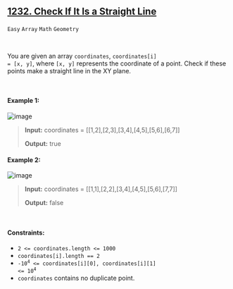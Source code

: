 ## [1232. Check If It Is a Straight Line](https://leetcode.com/problems/check-if-it-is-a-straight-line)

<code>Easy</code> <code>Array</code> <code>Math</code> <code>Geometry</code>

<br>

You are given an array <code>coordinates</code>, <code>coordinates[i] = [x, y]</code>, where <code>[x, y]</code> represents the coordinate of a point. Check if these points make a straight line in the XY plane.

<br> 

#### Example 1:

![image](https://github.com/LucasGPrudente/leetcode-problems/assets/165199182/4dc4dcda-bbe7-4e4f-b353-42b8f10433d6)

> __Input:__ coordinates = [[1,2],[2,3],[3,4],[4,5],[5,6],[6,7]]
> 
> __Output:__ true  

#### Example 2:

![image](https://github.com/LucasGPrudente/leetcode-problems/assets/165199182/ad186a83-4c20-45d5-9019-0cf78f09e38d)

> __Input:__ coordinates = [[1,1],[2,2],[3,4],[4,5],[5,6],[7,7]]
> 
> __Output:__ false  
 
<br>

#### Constraints:

- <code>2 <= coordinates.length <= 1000</code>
- <code>coordinates[i].length == 2</code>
- <code>-10<sup>4</sup> <= coordinates[i][0], coordinates[i][1] <= 10<sup>4</sup></code>
- <code>coordinates</code> contains no duplicate point.
